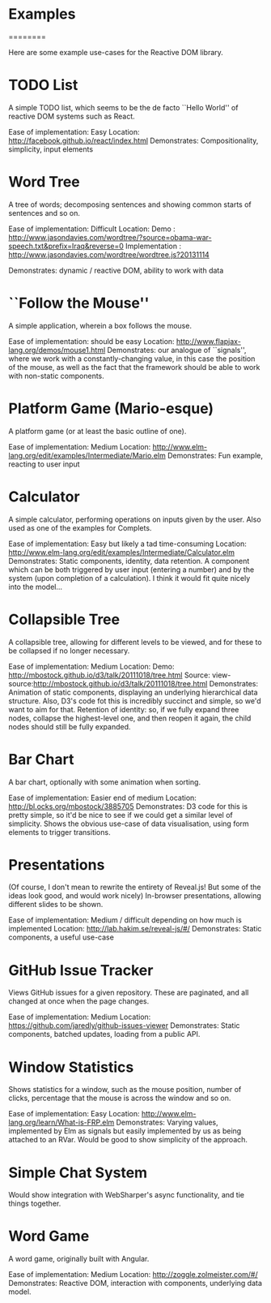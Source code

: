 Examples
========
========

Here are some example use-cases for the Reactive DOM library.

TODO List
=========
A simple TODO list, which seems to be the de facto ``Hello World'' of reactive DOM systems such as React.

Ease of implementation: Easy
Location: http://facebook.github.io/react/index.html
Demonstrates: Compositionality, simplicity, input elements

Word Tree
=========
A tree of words; decomposing sentences and showing common starts of sentences and so on.

Ease of implementation: Difficult
Location: 
    Demo : http://www.jasondavies.com/wordtree/?source=obama-war-speech.txt&prefix=Iraq&reverse=0
    Implementation : http://www.jasondavies.com/wordtree/wordtree.js?20131114

Demonstrates: dynamic / reactive DOM, ability to work with data


``Follow the Mouse''
====================
A simple application, wherein a box follows the mouse.

Ease of implementation: should be easy
Location: http://www.flapjax-lang.org/demos/mouse1.html
Demonstrates: our analogue of ``signals'', where we work with a constantly-changing value, in this case the position of the mouse, as well as the fact that the framework should be able to work with non-static components.


Platform Game (Mario-esque)
===========================
A platform game (or at least the basic outline of one).

Ease of implementation: Medium
Location: http://www.elm-lang.org/edit/examples/Intermediate/Mario.elm
Demonstrates: Fun example, reacting to user input


Calculator
==========
A simple calculator, performing operations on inputs given by the user. Also used as one of the examples for Complets.

Ease of implementation: Easy but likely a tad time-consuming
Location: http://www.elm-lang.org/edit/examples/Intermediate/Calculator.elm
Demonstrates: Static components, identity, data retention. A component which can be both triggered by user input (entering a number) and by the system (upon completion of a calculation). I think it would fit quite nicely into the model...


Collapsible Tree
================
A collapsible tree, allowing for different levels to be viewed, and for these to be collapsed if no longer necessary. 

Ease of implementation: Medium
Location:
    Demo: http://mbostock.github.io/d3/talk/20111018/tree.html
    Source: view-source:http://mbostock.github.io/d3/talk/20111018/tree.html 
Demonstrates: Animation of static components, displaying an underlying hierarchical data structure. Also, D3's code fot this is incredibly succinct and simple, so we'd want to aim for that. Retention of identity: so, if we fully expand three nodes, collapse the highest-level one, and then reopen it again, the child nodes should still be fully expanded.


Bar Chart
=========
A bar chart, optionally with some animation when sorting.

Ease of implementation: Easier end of medium
Location: http://bl.ocks.org/mbostock/3885705
Demonstrates: D3 code for this is pretty simple, so it'd be nice to see if we could get a similar level of simplicity. Shows the obvious use-case of data visualisation, using form elements to trigger transitions.

Presentations
=============
(Of course, I don't mean to rewrite the entirety of Reveal.js! But some of the ideas look good, and would work nicely)
In-browser presentations, allowing different slides to be shown.

Ease of implementation: Medium / difficult depending on how much is implemented
Location: http://lab.hakim.se/reveal-js/#/
Demonstrates: Static components, a useful use-case


GitHub Issue Tracker
====================
Views GitHub issues for a given repository. These are paginated, and all changed at once when the page changes.

Ease of implementation: Medium
Location: https://github.com/jaredly/github-issues-viewer
Demonstrates: Static components, batched updates, loading from a public API.


Window Statistics
=================
Shows statistics for a window, such as the mouse position, number of clicks, percentage that the mouse is across the window and
so on.

Ease of implementation: Easy
Location: http://www.elm-lang.org/learn/What-is-FRP.elm
Demonstrates: Varying values, implemented by Elm as signals but easily implemented by us as being attached to an RVar. Would be good to show simplicity of the approach.


Simple Chat System
==================
Would show integration with WebSharper's async functionality, and tie things together.

Word Game
=========
A word game, originally built with Angular.

Ease of implementation: Medium
Location: http://zoggle.zolmeister.com/#/
Demonstrates: Reactive DOM, interaction with components, underlying data model.
